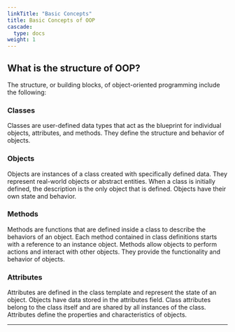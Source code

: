 ```yaml
---
linkTitle: "Basic Concepts"
title: Basic Concepts of OOP
cascade:
  type: docs
weight: 1
---
```




## What is the structure of OOP?

The structure, or building blocks, of object-oriented programming include the following:

### Classes

Classes are user-defined data types that act as the blueprint for individual objects, attributes, and methods. They define the structure and behavior of objects.

### Objects

Objects are instances of a class created with specifically defined data. They represent real-world objects or abstract entities. When a class is initially defined, the description is the only object that is defined. Objects have their own state and behavior.

### Methods

Methods are functions that are defined inside a class to describe the behaviors of an object. Each method contained in class definitions starts with a reference to an instance object. Methods allow objects to perform actions and interact with other objects. They provide the functionality and behavior of objects.

### Attributes

Attributes are defined in the class template and represent the state of an object. Objects have data stored in the attributes field. Class attributes belong to the class itself and are shared by all instances of the class. Attributes define the properties and characteristics of objects.

---

